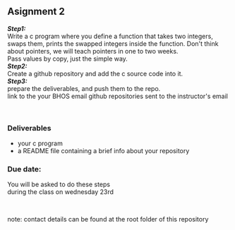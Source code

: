 ## Asignment 2
***Step1:***  
Write a c program where you define a function that takes two integers,  
swaps them, prints the swapped integers inside the function.
Don't think about pointers, we will teach pointers in one to two weeks.  
Pass values by copy, just the simple way.  
***Step2:***  
Create a github repository and add the c source code into it.  
***Step3:***  
prepare the deliverables, and push them to the repo.  
link to the your BHOS email github repositories sent to the instructor's email


<br>

### Deliverables
- your c program
- a README file containing a brief info about your repository

### Due date:
You will be asked to do these steps  
during the class on wednesday 23rd

<br>

note: contact details can be found at the root folder of this repository